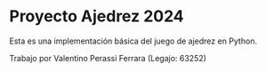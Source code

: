 # Proyecto Ajedrez 2024

Esta es una implementación básica del juego de ajedrez en Python.



Trabajo por Valentino Perassi Ferrara (Legajo: 63252)